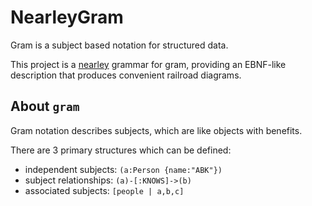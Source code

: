 # NearleyGram

Gram is a subject based notation for structured data.

This project is a [nearley](https://nearley.js.org) grammar for gram, providing
an EBNF-like description that produces convenient railroad diagrams.

## About `gram`

Gram notation describes subjects, which are like objects with benefits. 

There are 3 primary structures which can be defined:

- independent subjects: ```(a:Person {name:"ABK"})```
- subject relationships: ```(a)-[:KNOWS]->(b)```
- associated subjects: ```[people | a,b,c]```
